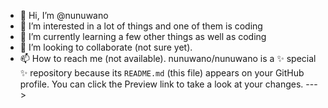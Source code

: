 - 👋 Hi, I’m @nunuwano
- 👀 I’m interested in a lot of things and one of them is coding
- 🌱 I’m currently learning a few other things as well as coding
- 💞️ I’m looking to collaborate (not sure yet).
- 📫 How to reach me (not available). 
nunuwano/nunuwano is a ✨ special ✨ repository because its `README.md` (this file) appears on your GitHub profile.
You can click the Preview link to take a look at your changes.
--->
